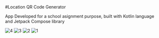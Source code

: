﻿#Location  QR Code Generator

App Developed for a school asignment purpose, built with Kotlin language and Jetpack Compose library

![4](https://github.com/ahmedali05252001/location-qr-code-generator/assets/60230195/09cdc91c-dbfa-4973-a22d-759b828362d0)
![3](https://github.com/ahmedali05252001/location-qr-code-generator/assets/60230195/834686d5-b76c-4fec-a68c-01b7000fbb47)
![2](https://github.com/ahmedali05252001/location-qr-code-generator/assets/60230195/cca68266-ee08-481d-825f-5dfa4ce261d3)
![1](https://github.com/ahmedali05252001/location-qr-code-generator/assets/60230195/3688101e-268d-4755-9b79-2d1cd5c74c52)
